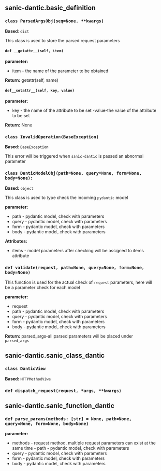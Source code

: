 ## sanic-dantic.basic_definition

### `class ParsedArgsObj(seq=None, **kwargs)`

**Based**: `dict`

This class is used to store the parsed request parameters

#### `def __getattr__(self, item)`

**parameter:**

- item - the name of the parameter to be obtained

**Return:** getattr(self, name)

#### `def__setattr__(self, key, value)`

**parameter:**

- key - the name of the attribute to be set -value-the value of the attribute to be set

**Return:** None

### `class InvalidOperation(BaseException)`

**Based**: `BaseException`

This error will be triggered when `sanic-dantic` is passed an abnormal parameter

### `class DanticModelObj(path=None, query=None, form=None, body=None):`

**Based:** `object`

This class is used to type check the incoming `pydantic` model

**parameter:**

- path - pydantic model, check with parameters
- query - pydantic model, check with parameters
- form - pydantic model, check with parameters
- body - pydantic model, check with parameters

**Attributes:**

- items - model parameters after checking will be assigned to items attribute

### `def validate(request, path=None, query=None, form=None, body=None) `

This function is used for the actual check of `request` parameters, here will be a parameter check for each model

**parameter:**

- request
- path - pydantic model, check with parameters
- query - pydantic model, check with parameters
- form - pydantic model, check with parameters
- body - pydantic model, check with parameters

**Return:** parsed_args-all parsed parameters will be placed under `parsed_args`

## sanic-dantic.sanic_class_dantic

### `class DanticView`

**Based:** `HTTPMethodViwe`

### `def dispatch_request(request, *args, **kwargs)`

## sanic-dantic.sanic_function_dantic

### `def parse_params(methods: [str] = None, path=None, query=None, form=None, body=None)`

**parameter:**

- methods - request method, multiple request parameters can exist at the same time - path - pydantic model, check with
  parameters
- query - pydantic model, check with parameters
- form - pydantic model, check with parameters
- body - pydantic model, check with parameters